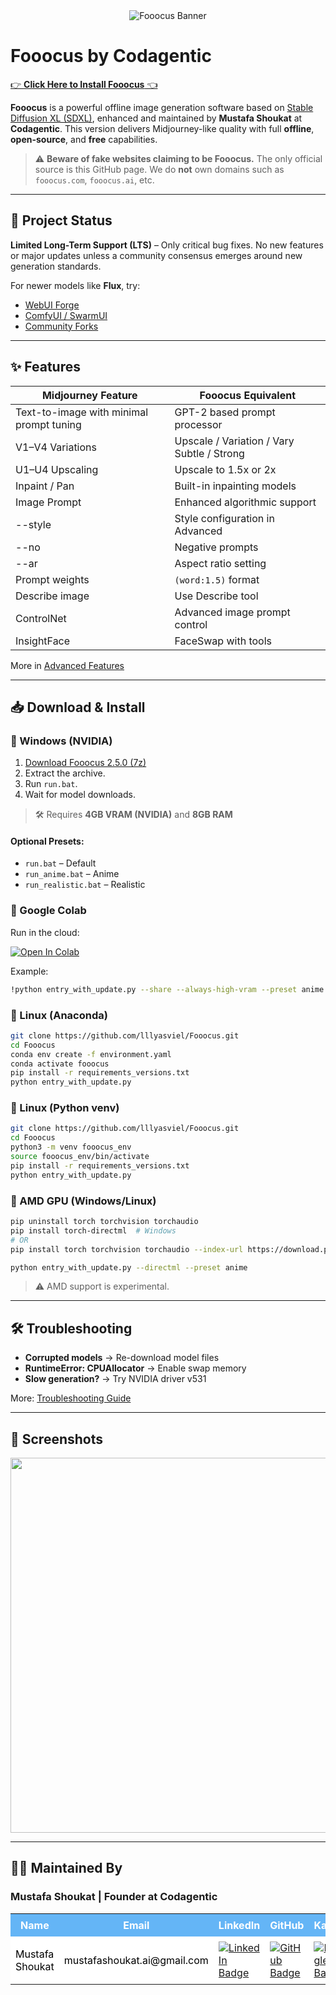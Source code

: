 <div align="center">
  <img src="https://github.com/lllyasviel/Fooocus/assets/19834515/483fb86d-c9a2-4c20-997c-46dafc124f25" alt="Fooocus Banner">
</div>

# Fooocus by Codagentic

[👉 **Click Here to Install Fooocus** 👈](#download)

**Fooocus** is a powerful offline image generation software based on [Stable Diffusion XL (SDXL)](https://stability.ai/news/stable-diffusion-sdxl-10), enhanced and maintained by **Mustafa Shoukat** at **Codagentic**. This version delivers Midjourney-like quality with full **offline**, **open-source**, and **free** capabilities.

> ⚠️ **Beware of fake websites claiming to be Fooocus.** The only official source is this GitHub page. We do **not** own domains such as `fooocus.com`, `fooocus.ai`, etc.

---

## 🚦 Project Status

**Limited Long-Term Support (LTS)** – Only critical bug fixes. No new features or major updates unless a community consensus emerges around new generation standards.

For newer models like **Flux**, try:
- [WebUI Forge](https://github.com/lllyasviel/stable-diffusion-webui-forge)
- [ComfyUI / SwarmUI](https://github.com/comfyanonymous/ComfyUI)
- [Community Forks](https://github.com/lllyasviel/Fooocus?tab=readme-ov-file#forks)

---

## ✨ Features

| Midjourney Feature | Fooocus Equivalent |
|--------------------|---------------------|
| Text-to-image with minimal prompt tuning | GPT-2 based prompt processor |
| V1–V4 Variations | Upscale / Variation / Vary Subtle / Strong |
| U1–U4 Upscaling | Upscale to 1.5x or 2x |
| Inpaint / Pan | Built-in inpainting models |
| Image Prompt | Enhanced algorithmic support |
| --style | Style configuration in Advanced |
| --no | Negative prompts |
| --ar | Aspect ratio setting |
| Prompt weights | `(word:1.5)` format |
| Describe image | Use Describe tool |
| ControlNet | Advanced image prompt control |
| InsightFace | FaceSwap with tools |

More in [Advanced Features](https://github.com/lllyasviel/Fooocus/discussions/117)

---

## 📥 Download & Install

### 🔹 Windows (NVIDIA)

1. [Download Fooocus 2.5.0 (7z)](https://github.com/lllyasviel/Fooocus/releases/download/v2.5.0/Fooocus_win64_2-5-0.7z)
2. Extract the archive.
3. Run `run.bat`.
4. Wait for model downloads.

> 🛠 Requires **4GB VRAM (NVIDIA)** and **8GB RAM**

#### Optional Presets:
- `run.bat` – Default
- `run_anime.bat` – Anime
- `run_realistic.bat` – Realistic

### 🔹 Google Colab

Run in the cloud:

[![Open In Colab](https://colab.research.google.com/assets/colab-badge.svg)](https://colab.research.google.com/github/lllyasviel/Fooocus/blob/main/fooocus_colab.ipynb)

Example:

```bash
!python entry_with_update.py --share --always-high-vram --preset anime
```

### 🔹 Linux (Anaconda)

```bash
git clone https://github.com/lllyasviel/Fooocus.git
cd Fooocus
conda env create -f environment.yaml
conda activate fooocus
pip install -r requirements_versions.txt
python entry_with_update.py
```

### 🔹 Linux (Python venv)

```bash
git clone https://github.com/lllyasviel/Fooocus.git
cd Fooocus
python3 -m venv fooocus_env
source fooocus_env/bin/activate
pip install -r requirements_versions.txt
python entry_with_update.py
```

### 🔹 AMD GPU (Windows/Linux)

```bash
pip uninstall torch torchvision torchaudio
pip install torch-directml  # Windows
# OR
pip install torch torchvision torchaudio --index-url https://download.pytorch.org/whl/rocm5.6  # Linux

python entry_with_update.py --directml --preset anime
```

> ⚠️ AMD support is experimental.

---

## 🛠 Troubleshooting

- **Corrupted models** → Re-download model files
- **RuntimeError: CPUAllocator** → Enable swap memory
- **Slow generation?** → Try NVIDIA driver v531

More: [Troubleshooting Guide](https://github.com/lllyasviel/Fooocus/blob/main/docs/troubleshoot.md)

---

## 📸 Screenshots

<img src="https://github.com/lllyasviel/Fooocus/assets/19834515/938737a5-b105-4f19-b051-81356cb7c495" width="600">

---

## 👨‍💻 Maintained By

### Mustafa Shoukat | Founder at Codagentic

<table style="width: 100%; margin-top: 15px; border-collapse: collapse;">
    <tr style="background-color: #64B5F6; color: #ffffff;">
        <th style="padding: 8px;">Name</th>
        <th style="padding: 8px;">Email</th>
        <th style="padding: 8px;">LinkedIn</th>
        <th style="padding: 8px;">GitHub</th>
        <th style="padding: 8px;">Kaggle</th>
        <th style="padding: 8px;">LeetCode</th>
        <th style="padding: 8px;">WhatsApp</th>
    </tr>
    <tr style="background-color: #FFFFFF; color: #000000;">
        <td style="padding: 8px;">Mustafa Shoukat</td>
        <td style="padding: 8px;">mustafashoukat.ai@gmail.com</td>
        <td style="padding: 8px;">
            <a href="https://www.linkedin.com/in/mustafashoukat/" target="_blank">
                <img src="https://img.shields.io/badge/LinkedIn-0e76a8.svg?style=for-the-badge&logo=LinkedIn&logoColor=white" alt="LinkedIn Badge">
            </a>
        </td>
        <td style="padding: 8px;">
            <a href="https://github.com/Mustafa-Shoukat1" target="_blank">
                <img src="https://img.shields.io/badge/GitHub-171515.svg?style=for-the-badge&logo=GitHub&logoColor=white" alt="GitHub Badge">
            </a>
        </td>
        <td style="padding: 8px;">
            <a href="https://www.kaggle.com/mustafashoukat" target="_blank">
                <img src="https://img.shields.io/badge/Kaggle-20beff.svg?style=for-the-badge&logo=Kaggle&logoColor=white" alt="Kaggle Badge">
            </a>
        </td>
        <td style="padding: 8px;">
            <a href="https://leetcode.com/mustafashoukat" target="_blank">
                <img src="https://img.shields.io/badge/LeetCode-FFA116.svg?style=for-the-badge&logo=LeetCode&logoColor=white" alt="LeetCode Badge">
            </a>
        </td>
        <td style="padding: 8px;">
            <a href="https://wa.me/923093609261" target="_blank">
                <img src="https://img.shields.io/badge/WhatsApp-25D366.svg?style=for-the-badge&logo=WhatsApp&logoColor=white" alt="WhatsApp Badge">
            </a>
        </td>
    </tr>
</table>
